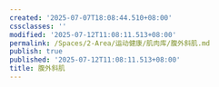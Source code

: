 ```yaml
---
created: '2025-07-07T18:08:44.510+08:00'
cssclasses: ''
modified: '2025-07-12T11:08:11.513+08:00'
permalink: /Spaces/2-Area/运动健康/肌肉库/腹外斜肌.md
publish: true
published: '2025-07-12T11:08:11.513+08:00'
title: 腹外斜肌
---
```

